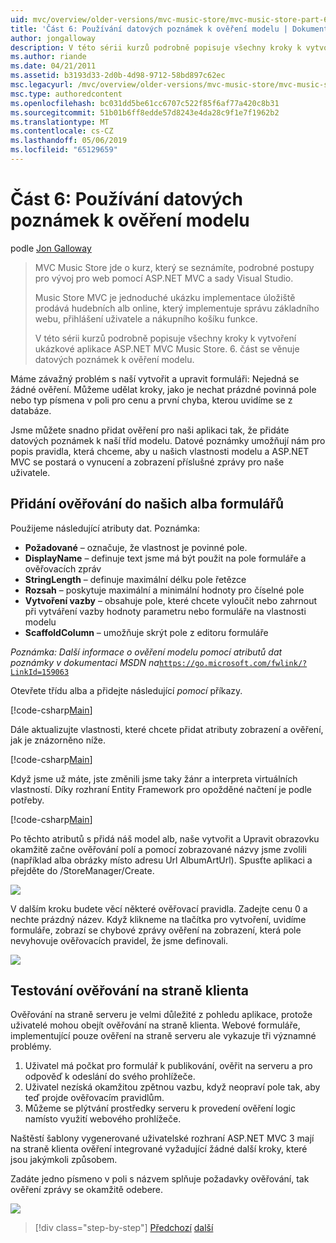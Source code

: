 ```yaml
---
uid: mvc/overview/older-versions/mvc-music-store/mvc-music-store-part-6
title: 'Část 6: Používání datových poznámek k ověření modelu | Dokumentace Microsoftu'
author: jongalloway
description: V této sérii kurzů podrobně popisuje všechny kroky k vytvoření ukázkové aplikace ASP.NET MVC Music Store. 6. část se věnuje anotacemi dat pro Model V...
ms.author: riande
ms.date: 04/21/2011
ms.assetid: b3193d33-2d0b-4d98-9712-58bd897c62ec
msc.legacyurl: /mvc/overview/older-versions/mvc-music-store/mvc-music-store-part-6
msc.type: authoredcontent
ms.openlocfilehash: bc031dd5be61cc6707c522f85f6af77a420c8b31
ms.sourcegitcommit: 51b01b6ff8edde57d8243e4da28c9f1e7f1962b2
ms.translationtype: MT
ms.contentlocale: cs-CZ
ms.lasthandoff: 05/06/2019
ms.locfileid: "65129659"
---
```

# <a name="part-6-using-data-annotations-for-model-validation"></a>Část 6: Používání datových poznámek k ověření modelu

podle [Jon Galloway](https://github.com/jongalloway)

> MVC Music Store jde o kurz, který se seznámíte, podrobné postupy pro vývoj pro web pomocí ASP.NET MVC a sady Visual Studio.  
>   
> Music Store MVC je jednoduché ukázku implementace úložiště prodává hudebních alb online, který implementuje správu základního webu, přihlášení uživatele a nákupního košíku funkce.  
>   
> V této sérii kurzů podrobně popisuje všechny kroky k vytvoření ukázkové aplikace ASP.NET MVC Music Store. 6. část se věnuje datových poznámek k ověření modelu.

Máme závažný problém s naší vytvořit a upravit formuláři: Nejedná se žádné ověření. Můžeme udělat kroky, jako je nechat prázdné povinná pole nebo typ písmena v poli pro cenu a první chyba, kterou uvidíme se z databáze.

Jsme můžete snadno přidat ověření pro naši aplikaci tak, že přidáte datových poznámek k naší tříd modelu. Datové poznámky umožňují nám pro popis pravidla, která chceme, aby u našich vlastnosti modelu a ASP.NET MVC se postará o vynucení a zobrazení příslušné zprávy pro naše uživatele.

## <a name="adding-validation-to-our-album-forms"></a>Přidání ověřování do našich alba formulářů

Použijeme následující atributy dat. Poznámka:

- **Požadované** – označuje, že vlastnost je povinné pole.
- **DisplayName** – definuje text jsme má být použit na pole formuláře a ověřovacích zpráv
- **StringLength** – definuje maximální délku pole řetězce
- **Rozsah** – poskytuje maximální a minimální hodnoty pro číselné pole
- **Vytvoření vazby** – obsahuje pole, které chcete vyloučit nebo zahrnout při vytváření vazby hodnoty parametru nebo formuláře na vlastnosti modelu
- **ScaffoldColumn** – umožňuje skrýt pole z editoru formuláře

*Poznámka: Další informace o ověření modelu pomocí atributů dat poznámky v dokumentaci MSDN na*[`https://go.microsoft.com/fwlink/?LinkId=159063`](https://go.microsoft.com/fwlink/?LinkId=159063)

Otevřete třídu alba a přidejte následující *pomocí* příkazy.

[!code-csharp[Main](mvc-music-store-part-6/samples/sample1.cs)]

Dále aktualizujte vlastnosti, které chcete přidat atributy zobrazení a ověření, jak je znázorněno níže.

[!code-csharp[Main](mvc-music-store-part-6/samples/sample2.cs)]

Když jsme už máte, jste změnili jsme taky žánr a interpreta virtuálních vlastností. Díky rozhraní Entity Framework pro opožděné načtení je podle potřeby.

[!code-csharp[Main](mvc-music-store-part-6/samples/sample3.cs)]

Po těchto atributů s přidá náš model alb, naše vytvořit a Upravit obrazovku okamžitě začne ověřování polí a pomocí zobrazované názvy jsme zvolili (například alba obrázky místo adresu Url AlbumArtUrl). Spusťte aplikaci a přejděte do /StoreManager/Create.

![](mvc-music-store-part-6/_static/image1.png)

V dalším kroku budete věcí některé ověřovací pravidla. Zadejte cenu 0 a nechte prázdný název. Když klikneme na tlačítka pro vytvoření, uvidíme formuláře, zobrazí se chybové zprávy ověření na zobrazení, která pole nevyhovuje ověřovacích pravidel, že jsme definovali.

![](mvc-music-store-part-6/_static/image2.png)

## <a name="testing-the-client-side-validation"></a>Testování ověřování na straně klienta

Ověřování na straně serveru je velmi důležité z pohledu aplikace, protože uživatelé mohou obejít ověřování na straně klienta. Webové formuláře, implementující pouze ověření na straně serveru ale vykazuje tři významné problémy.

1. Uživatel má počkat pro formulář k publikování, ověřit na serveru a pro odpověď k odeslání do svého prohlížeče.
2. Uživatel nezíská okamžitou zpětnou vazbu, když neopraví pole tak, aby teď projde ověřovacím pravidlům.
3. Můžeme se plýtvání prostředky serveru k provedení ověření logic namísto využití webového prohlížeče.

Naštěstí šablony vygenerované uživatelské rozhraní ASP.NET MVC 3 mají na straně klienta ověření integrované vyžadující žádné další kroky, které jsou jakýmkoli způsobem.

Zadáte jedno písmeno v poli s názvem splňuje požadavky ověřování, tak ověření zprávy se okamžitě odebere.

![](mvc-music-store-part-6/_static/image3.png)

> [!div class="step-by-step"]
> [Předchozí](mvc-music-store-part-5.md)
> [další](mvc-music-store-part-7.md)
